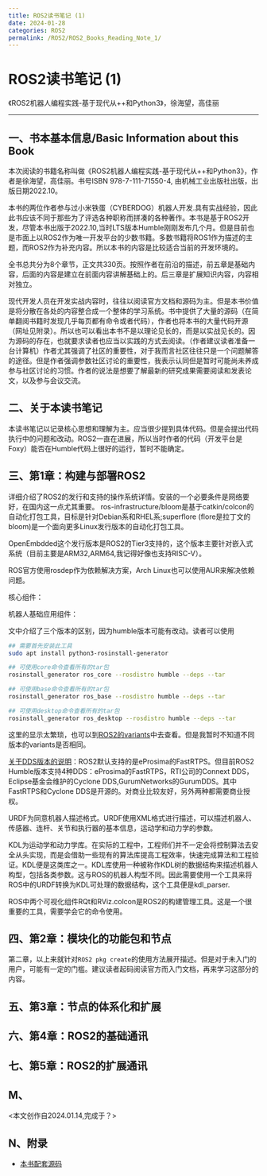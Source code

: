 ```yaml
---
title: ROS2读书笔记 (1)
date: 2024-01-28
categories: ROS2
permalink: /ROS2/ROS2_Books_Reading_Note_1/
---
```


# ROS2读书笔记 (1)

《ROS2机器人编程实践-基于现代从++和Python3》，徐海望，高佳丽
________________________________

## 一、书本基本信息/Basic Information about this Book
本次阅读的书籍名称叫做《ROS2机器人编程实践-基于现代从++和Python3》，作者是徐海望，高佳丽。书号ISBN 978-7-111-71550-4, 由机械工业出版社出版，出版日期2022.10。

本书的两位作者参与过小米铁蛋（CYBERDOG）机器人开发.具有实战经验，因此此书应该不同于那些为了评选各种职称而拼凑的各种著作。本书是基于ROS2开发，尽管本书出版于2022.10,当时LTS版本Humble刚刚发布几个月。但是目前也是市面上以ROS2作为唯一开发平台的少数书籍。多数书籍将ROS1作为描述的主题，而ROS2作为补充内容。所以本书的内容是比较适合当前的开发环境的。

全书总共分为8个章节，正文共330页。按照作者在前沿的描述，前五章是基础内容，后面的内容是建立在前面内容讲解基础上的。后三章是扩展知识内容，内容相对独立。

现代开发人员在开发实战内容时，往往以阅读官方文档和源码为主。但是本书价值是将分散在各处的内容整合成一个整体的学习系统。书中提供了大量的源码（在简单翻阅书籍时发现几乎每页都有命令或者代码），作者也将本书的大量代码开源（网址见附录）。所以也可以看出本书不是以理论见长的，而是以实战见长的。因为源码的存在，也就要求读者也应当以实践的方式去阅读。（作者建议读者准备一台计算机）作者尤其强调了社区的重要性，对于我而言社区往往只是一个问题解答的途径。但是作者强调参数社区讨论的重要性，我表示认同但是暂时可能尚未养成参与社区讨论的习惯。作者的说法是想要了解最新的研究成果需要阅读和发表论文，以及参与会议交流。

## 二、关于本读书笔记
本读书笔记以记录核心思想和理解为主。应当很少提到具体代码。但是会提出代码执行中的问题和改动。ROS2一直在进展，所以当时作者的代码（开发平台是Foxy）能否在Humble代码上很好的运行，暂时不能确定。

## 三、第1章：构建与部署ROS2
详细介绍了ROS2的发行和支持的操作系统详情。安装的一个必要条件是网络要好，在国内这一点尤其重要。
ros-infrastructure/bloom是基于catkin/colcon的自动化打包工具，目标是针对Debian系和RHEL系;superflore (flore是拉丁文的bloom)是一个面向更多Linux发行版本的自动化打包工具。

OpenEmbdded这个发行版本是ROS2的Tier3支持的，这个版本主要针对嵌入式系统（目前主要是ARM32,ARM64,我记得好像也支持RISC-V）。

ROS官方使用rosdep作为依赖解决方案，Arch Linux也可以使用AUR来解决依赖问题。

核心组件：

机器人基础应用组件：

文中介绍了三个版本的区别，因为humble版本可能有改动。读者可以使用
```bash
## 需要首先安装此工具
sudo apt install python3-rosinstall-generator

## 可使用core命令查看所有的tar包
rosinstall_generator ros_core --rosdistro humble --deps --tar

## 可使用base命令查看所有的tar包
rosinstall_generator ros_base --rosdistro humble --deps --tar

## 可使用desktop命令查看所有的tar包
rosinstall_generator ros_desktop --rosdistro humble --deps --tar

```
这里的显示太繁琐，也可以到[ROS2的variants](https://github.com/ros2/variants)中去查看。但是我暂时不知道不同版本的variants是否相同。



[关于DDS版本的说明](https://docs.ros.org/en/humble/Installation/DDS-Implementations.html)：ROS2默认支持的是eProsima的FastRTPS。但目前ROS2 Humble版本支持4种DDS：eProsima的FastRTPS，RTI公司的Connext DDS，Eclipse基金会维护的Cyclone DDS,GurumNetworks的GurumDDS。其中FastRTPS和Cyclone DDS是开源的。对商业比较友好，另外两种都需要商业授权。

URDF为同意机器人描述格式。URDF使用XML格式进行描述，可以描述机器人、传感器、连杆、关节和执行器的基本信息，运动学和动力学的参数。

KDL为运动学和动力学库。在实际的工程中，工程师们并不一定会将控制算法去安全从头实现，而是会借助一些现有的算法库提高工程效率，快速完成算法和工程验证。KDL便是这类库之一。KDL库使用一种被称作KDL树的数据结构来描述机器人构型，包括各类参数。这与ROS的机器人构型不同。因此需要使用一个工具来将ROS中的URDF转换为KDL可处理的数据结构，这个工具便是kdl_parser.

ROS中两个可视化组件RQt和RViz.colcon是ROS2的构建管理工具。这是一个很重要的工具，需要学会它的命令使用。

## 四、第2章：模块化的功能包和节点
第二章，以上来就针对`ROS2 pkg create`的使用方法展开描述。但是对于未入门的用户，可能有一定的门槛。建议读者起码阅读官方而入门文档，再来学习这部分的内容。




## 五、第3章：节点的体系化和扩展

## 六、第4章：ROS2的基础通讯

## 七、第5章：ROS2的扩展通讯



## M、
<本文创作自2024.01.14,完成于？>
## N、附录
* [本书配套源码](https://github.com/homalozoa/ros2_for_beginners_code)